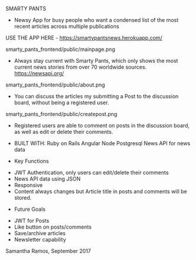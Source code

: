 SMARTY PANTS

* Newsy App for busy people who want a condensed list of the most recent articles across multiple publications

USE THE APP HERE - https://smartypantsnews.herokuapp.com/

smarty_pants_frontend/public/mainpage.png

* Always stay current with Smarty Pants, which only shows the most current news stories from over 70 worldwide sources.
https://newsapi.org/

smarty_pants_frontend/public/about.png

* You can discuss the articles my submitting a Post to the discussion board, without being a registered user.

smarty_pants_frontend/public/createpost.png

* Registered users are able to comment on posts in the discussion board, as well as edit or delete their comments.

* BUILT WITH:
Ruby on Rails
Angular
Node
Postgresql
News API for news data

* Key Functions
 - JWT Authentication, only users can edit/delete their comments
 - News API data using JSON
 - Responsive
 - Content always changes but Article title in posts and comments will be stored.

 * Future Goals
 - JWT for Posts
 - Like button on posts/comments
 - Save/archive articles
 - Newsletter capability

 Samantha Ramos, September 2017
